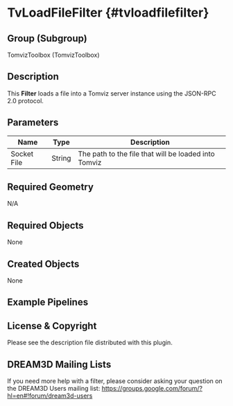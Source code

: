 TvLoadFileFilter {#tvloadfilefilter}
=============

## Group (Subgroup) ##

TomvizToolbox (TomvizToolbox)

## Description ##

This **Filter** loads a file into a Tomviz server instance using the JSON-RPC 2.0 protocol.

## Parameters ##

| Name | Type | Description |
|------|------|------|
| Socket File | String | The path to the file that will be loaded into Tomviz |

## Required Geometry ##

N/A

## Required Objects ##

None

## Created Objects ##

None

## Example Pipelines ##



## License & Copyright ##

Please see the description file distributed with this plugin.

## DREAM3D Mailing Lists ##

If you need more help with a filter, please consider asking your question on the DREAM3D Users mailing list:
https://groups.google.com/forum/?hl=en#!forum/dream3d-users

